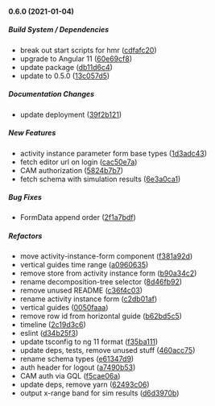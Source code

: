 #### 0.6.0 (2021-01-04)

##### Build System / Dependencies

*  break out start scripts for hmr ([cdfafc20](https://github.jpl.nasa.gov/MPS/aerie-ui/commit/cdfafc20d869a2c4ff0377645f40b2b9b7519116))
*  upgrade to Angular 11 ([60e69cf8](https://github.jpl.nasa.gov/MPS/aerie-ui/commit/60e69cf89c20b9a4f62700b49404cd91cc684634))
*  update package ([db11d6c4](https://github.jpl.nasa.gov/MPS/aerie-ui/commit/db11d6c4de7b26eed1d26baa1baae6ee21587759))
*  update to 0.5.0 ([13c057d5](https://github.jpl.nasa.gov/MPS/aerie-ui/commit/13c057d5a10c3ddbbc2b3026b5c9ffba638bf34b))

##### Documentation Changes

*  update deployment ([39f2b121](https://github.jpl.nasa.gov/MPS/aerie-ui/commit/39f2b1211dcc2d4910f0cb3ac38ef9ec776714ef))

##### New Features

*  activity instance parameter form base types ([1d3adc43](https://github.jpl.nasa.gov/MPS/aerie-ui/commit/1d3adc4321a4400fcf8dd737c7513a42bf05ccbc))
*  fetch editor url on login ([cac50e7a](https://github.jpl.nasa.gov/MPS/aerie-ui/commit/cac50e7a9f51caa53fd1f9611dbdad73bf34ca82))
*  CAM authorization ([5824b7b7](https://github.jpl.nasa.gov/MPS/aerie-ui/commit/5824b7b75ba308b95c23633a95c6b20c75f2a11e))
*  fetch schema with simulation results ([6e3a0ca1](https://github.jpl.nasa.gov/MPS/aerie-ui/commit/6e3a0ca178f10ab58dfc54b84cedd89befea5161))

##### Bug Fixes

*  FormData append order ([2f1a7bdf](https://github.jpl.nasa.gov/MPS/aerie-ui/commit/2f1a7bdf4ce299e2e1d82b4560ad0dfb8870a38c))

##### Refactors

*  move activity-instance-form component ([f381a92d](https://github.jpl.nasa.gov/MPS/aerie-ui/commit/f381a92de38e92572707a902e39804e0aaa1f427))
*  vertical guides time range ([a0960635](https://github.jpl.nasa.gov/MPS/aerie-ui/commit/a09606359a565255028a17171bc32ce786ba37ab))
*  remove store from activity instance form ([b90a34c2](https://github.jpl.nasa.gov/MPS/aerie-ui/commit/b90a34c254836307dd85320739b44e7d1cf60389))
*  rename decomposition-tree selector ([8d46fb92](https://github.jpl.nasa.gov/MPS/aerie-ui/commit/8d46fb92a31bc186d26bf05590c969f76a73026b))
*  remove unused README ([c36f4c03](https://github.jpl.nasa.gov/MPS/aerie-ui/commit/c36f4c035b555c4b1af5ecf8379e0464d64dd68c))
*  rename activity instance form ([c2db01af](https://github.jpl.nasa.gov/MPS/aerie-ui/commit/c2db01afcf0c05f035df16a89ea3cc60583b5068))
*  vertical guides ([0050faaa](https://github.jpl.nasa.gov/MPS/aerie-ui/commit/0050faaaef96197eecaec93614ef8d4f6ef67764))
*  remove row id from horizontal guide ([b62bd5c5](https://github.jpl.nasa.gov/MPS/aerie-ui/commit/b62bd5c5a0592439ab2aa231d4fc30d8b89bde21))
*  timeline ([2c19d3c6](https://github.jpl.nasa.gov/MPS/aerie-ui/commit/2c19d3c6c6b8c8d3c9e4fb3e443df6caee0b4ab9))
*  eslint ([d34b25f3](https://github.jpl.nasa.gov/MPS/aerie-ui/commit/d34b25f375d3ac19c5831b83e18efdc9570a5b39))
*  update tsconfig to ng 11 format ([f35ba111](https://github.jpl.nasa.gov/MPS/aerie-ui/commit/f35ba111f35fac3f52e73a091486f234c5f8dcc9))
*  update deps, tests, remove unused stuff ([460acc75](https://github.jpl.nasa.gov/MPS/aerie-ui/commit/460acc759cb304827157337e9b416ab35a21faad))
*  rename schema types ([e61347d9](https://github.jpl.nasa.gov/MPS/aerie-ui/commit/e61347d959777d6a1115774d30db700db693f1c3))
*  auth header for logout ([a7490b53](https://github.jpl.nasa.gov/MPS/aerie-ui/commit/a7490b53b11a561dd6d4c85c15042c14a278ae36))
*  CAM auth via GQL ([f5cae06a](https://github.jpl.nasa.gov/MPS/aerie-ui/commit/f5cae06a673fbaac7c309454300feb0c05655a33))
*  update deps, remove yarn ([62493c06](https://github.jpl.nasa.gov/MPS/aerie-ui/commit/62493c067927cd3d91f1c7407ed200d9f03e173b))
*  output x-range band for sim results ([d6d3970b](https://github.jpl.nasa.gov/MPS/aerie-ui/commit/d6d3970b34ce9c8db4d11791538d08c370f8df10))

